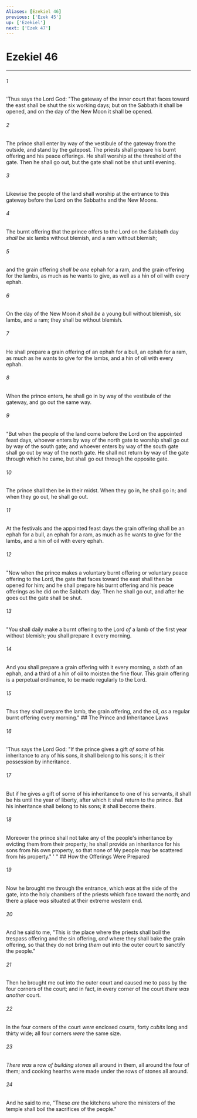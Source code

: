 ```yaml
---
Aliases: [Ezekiel 46]
previous: ['Ezek 45']
up: ['Ezekiel']
next: ['Ezek 47']
---
```

# Ezekiel 46

***


###### 1 
'Thus says the Lord God: "The gateway of the inner court that faces toward the east shall be shut the six working days; but on the Sabbath it shall be opened, and on the day of the New Moon it shall be opened. 

###### 2 
The prince shall enter by way of the vestibule of the gateway from the outside, and stand by the gatepost. The priests shall prepare his burnt offering and his peace offerings. He shall worship at the threshold of the gate. Then he shall go out, but the gate shall not be shut until evening. 

###### 3 
Likewise the people of the land shall worship at the entrance to this gateway before the Lord on the Sabbaths and the New Moons. 

###### 4 
The burnt offering that the prince offers to the Lord on the Sabbath day _shall be_ six lambs without blemish, and a ram without blemish; 

###### 5 
and the grain offering _shall be one_ ephah for a ram, and the grain offering for the lambs, as much as he wants to give, as well as a hin of oil with every ephah. 

###### 6 
On the day of the New Moon _it shall be_ a young bull without blemish, six lambs, and a ram; they shall be without blemish. 

###### 7 
He shall prepare a grain offering of an ephah for a bull, an ephah for a ram, as much as he wants to give for the lambs, and a hin of oil with every ephah. 

###### 8 
When the prince enters, he shall go in by way of the vestibule of the gateway, and go out the same way. 

###### 9 
"But when the people of the land come before the Lord on the appointed feast days, whoever enters by way of the north gate to worship shall go out by way of the south gate; and whoever enters by way of the south gate shall go out by way of the north gate. He shall not return by way of the gate through which he came, but shall go out through the opposite gate. 

###### 10 
The prince shall then be in their midst. When they go in, he shall go in; and when they go out, he shall go out. 

###### 11 
At the festivals and the appointed feast days the grain offering shall be an ephah for a bull, an ephah for a ram, as much as he wants to give for the lambs, and a hin of oil with every ephah. 

###### 12 
"Now when the prince makes a voluntary burnt offering or voluntary peace offering to the Lord, the gate that faces toward the east shall then be opened for him; and he shall prepare his burnt offering and his peace offerings as he did on the Sabbath day. Then he shall go out, and after he goes out the gate shall be shut. 

###### 13 
"You shall daily make a burnt offering to the Lord _of_ a lamb of the first year without blemish; you shall prepare it every morning. 

###### 14 
And you shall prepare a grain offering with it every morning, a sixth of an ephah, and a third of a hin of oil to moisten the fine flour. This grain offering is a perpetual ordinance, to be made regularly to the Lord. 

###### 15 
Thus they shall prepare the lamb, the grain offering, and the oil, _as_ a regular burnt offering every morning." ## The Prince and Inheritance Laws 

###### 16 
'Thus says the Lord God: "If the prince gives a gift _of some_ of his inheritance to any of his sons, it shall belong to his sons; it is their possession by inheritance. 

###### 17 
But if he gives a gift of some of his inheritance to one of his servants, it shall be his until the year of liberty, after which it shall return to the prince. But his inheritance shall belong to his sons; it shall become theirs. 

###### 18 
Moreover the prince shall not take any of the people's inheritance by evicting them from their property; he shall provide an inheritance for his sons from his own property, so that none of My people may be scattered from his property." ' " ## How the Offerings Were Prepared 

###### 19 
Now he brought me through the entrance, which _was_ at the side of the gate, into the holy chambers of the priests which face toward the north; and there a place _was_ situated at their extreme western end. 

###### 20 
And he said to me, "This _is_ the place where the priests shall boil the trespass offering and the sin offering, _and_ where they shall bake the grain offering, so that they do not bring _them_ out into the outer court to sanctify the people." 

###### 21 
Then he brought me out into the outer court and caused me to pass by the four corners of the court; and in fact, in every corner of the court _there was another_ court. 

###### 22 
In the four corners of the court _were_ enclosed courts, forty _cubits_ long and thirty wide; all four corners _were_ the same size. 

###### 23 
_There was_ a row _of building stones_ all around in them, all around the four of them; and cooking hearths were made under the rows of stones all around. 

###### 24 
And he said to me, "These _are_ the kitchens where the ministers of the temple shall boil the sacrifices of the people."
